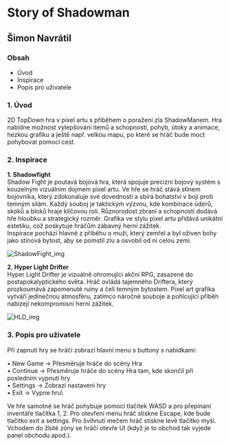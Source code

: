 
# Story of Shadowman

## Šimon Navrátil

### Obsah


- Úvod
- Inspirace
- Popis pro uživatele

### 1. Úvod

2D TopDown hra v pixel artu s příběhem o poražení zla ShadowManem.
Hra nabídne možnost vylepšování itemů a schopností, pohyb, útoky a animace, hezkou grafiku a ještě např. velkou mapu, po které se hráč bude moct pohybovat pomocí cest.

### 2. Inspirace

**1. Shadowfight** \
Shadow Fight je poutavá bojová hra, která spojuje precizní bojový systém s kouzelným vizuálním 
dojmem pixel artu. Ve hře se hráč stává stínem bojovníka, který zdokonaluje své dovednosti a sbírá 
bohatství v boji proti temným silám. Každý souboj je taktickým výzvou, kde kombinace úderů, skoků a 
bloků hraje klíčovou roli. Různorodost zbraní a schopností dodává hře hloubku a strategický rozměr. 
Grafika ve stylu pixel artu přidává unikátní estetiku, což poskytuje hráčům zábavný herní zážitek. \
Inspirace pochází hlavně z příběhu o muži, který zemřel a byl oživen bohy jako stínová bytost, aby se pomstil zlu a osvobil od ní celou zemi.

![ShadowFight_img](https://i.ytimg.com/vi/hVy58hG30zM/maxresdefault.jpg)

**2. Hyper Light Drifter** \
Hyper Light Drifter je vizuálně ohromující akční RPG, zasazené do postapokalyptického světa. Hráč 
ovládá tajemného Driftera, který prozkoumává zapomenuté ruiny a čelí temným bytostem. Pixel art 
grafika vytváří jedinečnou atmosféru, zatímco náročné souboje a pohlcující příběh nabízejí 
nekompromisní herní zážitek.

![HLD_img](https://assets.nintendo.com/image/upload/ar_16:9,b_auto:border,c_lpad/b_white/f_auto/q_auto/dpr_2.0/c_scale,w_400/ncom/en_US/games/switch/h/hyper-light-drifter-special-edition-switch/screenshot-gallery/screenshot04)

### 3. Popis pro uživatele

Při zapnutí hry se hráči zobrazí hlavní menu s buttony s nabídkami:

• New Game → Přesměruje hráče do scény Hra\
• Continue → Přesměruje hráče do scény Hra tam, kde skončil při posledním vypnutí hry\
• Settings → Zobrazí nastavení hry\
• Exit → Vypne hru\

Ve hře samotné se hráč pohybuje pomocí tlačítek WASD a pro přepínaní inventáře tlačítka 1, 2. Pro 
otevření menu hráč stiskne Escape, kde bude tlačítko exit a settings.
Pro švihnutí mečem hráč stiskne levé tlačítko myši.\
Vchodem do žluté zóny se hráči otevře UI (když je to obchod tak vyjede panel obchodu apod.).


